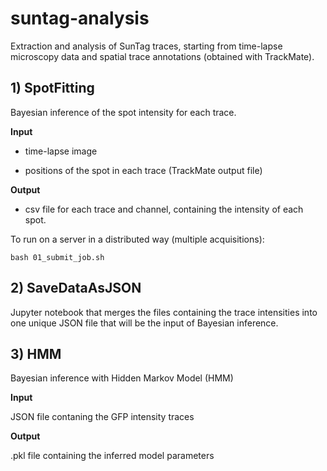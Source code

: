 # suntag-analysis
Extraction and analysis of SunTag traces, starting from time-lapse microscopy data and spatial trace annotations (obtained with TrackMate).

## 1) SpotFitting
Bayesian inference of the spot intensity for each trace.

**Input**
    
- time-lapse image
    
- positions of the spot in each trace (TrackMate output file)
    
**Output**

- csv file for each trace and channel, containing the intensity of each spot.

To run on a server in a distributed way (multiple acquisitions):

`bash 01_submit_job.sh`

## 2) SaveDataAsJSON
Jupyter notebook that merges the files containing the trace intensities into one unique JSON file that will be the input of Bayesian inference.

## 3) HMM
Bayesian inference with Hidden Markov Model (HMM)

**Input**  

JSON file contaning the GFP intensity traces

**Output** 

.pkl file containing the inferred model parameters
